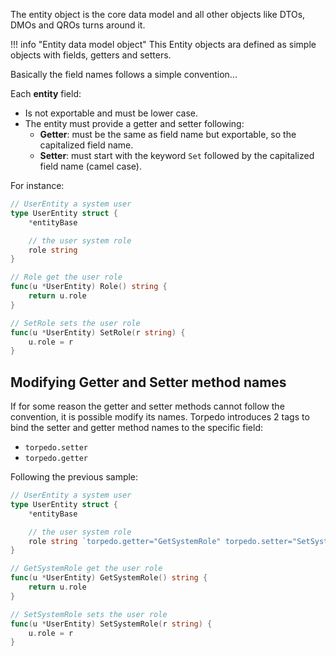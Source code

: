 The entity object is the core data model and all other objects like DTOs, DMOs and QROs turns around it.

!!! info "Entity data model object"
    This Entity objects ara defined as simple objects with fields, getters and setters.

Basically the field names follows a simple convention...

Each **entity** field:

- Is not exportable and must be lower case.
- The entity must provide a getter and setter following:
    - **Getter**: must be the same as field name but exportable, so the capitalized field name.
    - **Setter**: must start with the keyword `Set` followed by the capitalized field name (camel case).

For instance:

```go
// UserEntity a system user
type UserEntity struct {
    *entityBase

	// the user system role 
    role string
}

// Role get the user role
func(u *UserEntity) Role() string {
	return u.role
}

// SetRole sets the user role
func(u *UserEntity) SetRole(r string) {
    u.role = r
}
```

## Modifying Getter and Setter method names

If for some reason the getter and setter methods cannot follow the convention, it is possible modify its names. 
Torpedo introduces 2 tags to bind the setter and getter method names to the specific field:

 - `torpedo.setter`
 - `torpedo.getter`


Following the previous sample:

```go
// UserEntity a system user
type UserEntity struct {
    *entityBase

	// the user system role 
    role string `torpedo.getter="GetSystemRole" torpedo.setter="SetSystemRole"`
}

// GetSystemRole get the user role
func(u *UserEntity) GetSystemRole() string {
	return u.role
}

// SetSystemRole sets the user role
func(u *UserEntity) SetSystemRole(r string) {
    u.role = r
}
```